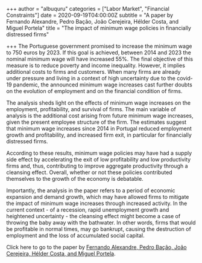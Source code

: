 +++
author = "albuquru"
categories = ["Labor Market", "Financial Constraints"]
date = 2020-09-19T04:00:00Z
subtitle = "A paper by Fernando Alexandre, Pedro Bação, João Cerejeira, Hélder Costa, and Miguel Portela"
title = "The impact of minimum wage policies in financially distressed firms"

+++
The Portuguese government promised to increase the minimum wage to 750 euros by 2023. If this goal is achieved, between 2014 and 2023 the nominal minimum wage will have increased 55%. The final objective of this measure is to reduce poverty and income inequality. However, it implies additional costs to firms and customers. When many firms are already under pressure and living in a context of high uncertainty due to the covid-19 pandemic, the announced minimum wage increases cast further doubts on the evolution of employment and on the financial condition of firms.

The analysis sheds light on the effects of minimum wage increases on the employment, profitability, and survival of firms. The main variable of analysis is the  additional cost arising from future minimum wage increases, given the present employee structure of the firm. The estimates suggest that minimum wage increases since 2014 in Portugal reduced employment growth and profitability, and increased firm exit, in particular for financially distressed firms.

According to these results, minimum wage policies may have had a supply side effect by accelerating the exit of low profitability and low productivity firms and, thus, contributing to improve aggregate productivity through a cleansing effect. Overall, whether or not these policies contributed themselves to the growth of the economy is debatable.

Importantly, the analysis in the paper refers to a period of economic expansion and demand growth, which may have allowed firms to mitigate the impact of minimum wage increases through increased activity. In the current context - of a recession, rapid unemployment growth and heightened uncertainty - the cleansing effect might become a case of throwing the baby away with the bathwater. In other words, firms that would be profitable in normal times, may go bankrupt, causing the destruction of employment and the loss of accumulated social capital.

Click here to go to the paper by [Fernando Alexandre, Pedro Bação, João Cerejeira, Hélder Costa, and Miguel Portela](https://papers.ssrn.com/sol3/papers.cfm?abstract_id=3660273).